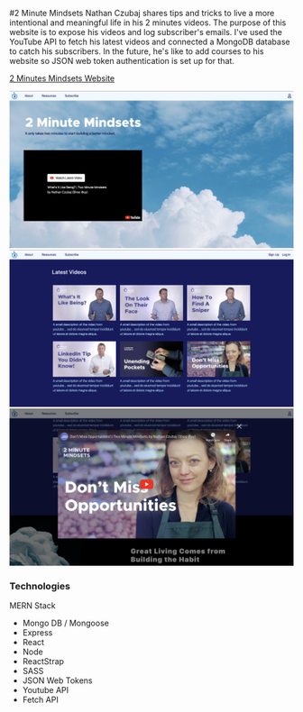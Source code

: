#2 Minute Mindsets
Nathan Czubaj shares tips and tricks to live a more intentional and meaningful life in his 2 minutes videos. The purpose of this website is to expose his videos and log subscriber's emails. 
I've used the YouTube API to fetch his latest videos and connected a MongoDB database to catch his subscribers. In the future, he's like to add courses to his website so JSON web token authentication is set up for that.

[2 Minutes Mindsets Website](https://twominmind.herokuapp.com/)

<img src="/public/images/screenshots/Landing.png" alt="Landing Page Screenshot">
<img src="/public/images/screenshots/LatestVids.png" alt="Latest Videos Screenshot">
<img src="/public/images/screenshots/VideoPlayer.png" alt="Video Player Screenshot">


### Technologies
MERN Stack
* Mongo DB / Mongoose
* Express
* React
* Node
* ReactStrap
* SASS
* JSON Web Tokens
* Youtube API
* Fetch API